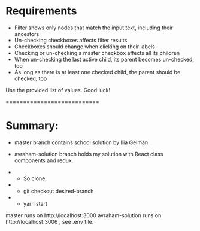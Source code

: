 # Requirements

* Filter shows only nodes that match the input text, including their ancestors
* Un-checking checkboxes affects filter results
* Checkboxes should change when clicking on their labels
* Checking or un-checking a master checkbox affects all its children
* When un-checking the last active child, its parent becomes un-checked, too
* As long as there is at least one checked child, the parent should be checked, too

Use the provided list of values. Good luck!

===========================
# Summary:
* master branch contains school solution by Ilia Gelman.

* avraham-solution branch holds my solution with React class components and redux.
* - So clone,
* - git checkout desired-branch
* - yarn start

master runs on http://localhost:3000
avraham-solution runs on http://localhost:3006 , see .env file.
